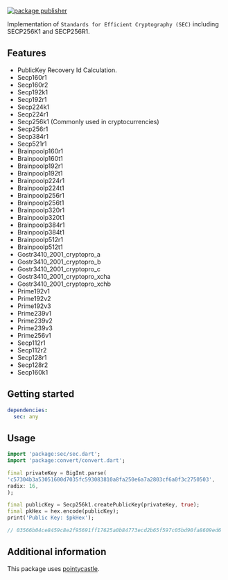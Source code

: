 [![package publisher](https://img.shields.io/pub/publisher/sec.svg)](https://pub.dev/packages/sec/publisher)

Implementation of `Standards for Efficient Cryptography (SEC)` including SECP256K1 and SECP256R1.

## Features

* PublicKey Recovery Id Calculation.
* Secp160r1
* Secp160r2
* Secp192k1
* Secp192r1
* Secp224k1
* Secp224r1
* Secp256k1 (Commonly used in cryptocurrencies)
* Secp256r1
* Secp384r1
* Secp521r1
* Brainpoolp160r1
* Brainpoolp160t1
* Brainpoolp192r1
* Brainpoolp192t1
* Brainpoolp224r1
* Brainpoolp224t1
* Brainpoolp256r1
* Brainpoolp256t1
* Brainpoolp320r1
* Brainpoolp320t1
* Brainpoolp384r1
* Brainpoolp384t1
* Brainpoolp512r1
* Brainpoolp512t1
* Gostr3410_2001_cryptopro_a
* Gostr3410_2001_cryptopro_b
* Gostr3410_2001_cryptopro_c
* Gostr3410_2001_cryptopro_xcha
* Gostr3410_2001_cryptopro_xchb
* Prime192v1
* Prime192v2
* Prime192v3
* Prime239v1
* Prime239v2
* Prime239v3
* Prime256v1
* Secp112r1
* Secp112r2
* Secp128r1
* Secp128r2
* Secp160k1

## Getting started

```yaml
dependencies:
  sec: any
```

## Usage

```dart
import 'package:sec/sec.dart';
import 'package:convert/convert.dart';
```

```dart
final privateKey = BigInt.parse(
'c57304b3a53051600d7035fc593083810a8fa250e6a7a2803cf6a0f3c2750503',
radix: 16,
);

final publicKey = Secp256k1.createPublicKey(privateKey, true);
final pkHex = hex.encode(publicKey);
print('Public Key: $pkHex');

// 03566b04ce8459c8e2f95691ff17625a0b84773ecd2b65f597c05bd90fa8609ed6
```

## Additional information

This package uses [pointycastle](https://pub.dev/packages/pointycastle).
